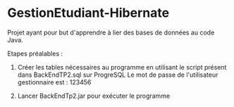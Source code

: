 # GestionEtudiant-Hibernate
Projet ayant pour but d'apprendre à lier des bases de données au code Java.

Etapes préalables :

1. Créer les tables nécessaires au programme en utilisant le script présent dans BackEndTP2.sql sur ProgreSQL
Le mot de passe de l'utilisateur gestionnaire est : 123456

2. Lancer BackEndTp2.jar pour exécuter le programme


